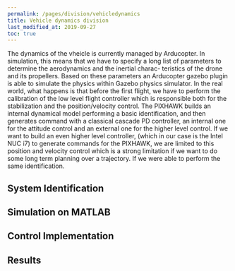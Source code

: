 ```yaml
---
permalink: /pages/division/vehicledynamics
title: Vehicle dynamics division
last_modified_at: 2019-09-27
toc: true
---
```


The dynamics of the vheicle is currently managed by Arducopter.  In simulation, this means that
we have to specify a long list of parameters to determine the aerodynamics and the inertial charac-
teristics of the drone and its propellers.  Based on these parameters an Arducopter gazebo plugin
is able to simulate the physics within Gazebo physics simulator.  In the real world, what happens
is that before the first flight, we have to perform the calibration of the low level flight controller which is responsible both for the stabilization and the position/velocity control.  The PIXHAWK builds an internal dynamical model performing a basic identification, and then generates command with a classical cascade PD controller, an internal one for the attitude control and an external one for the higher level control.
	If we want to build an even higher level controller, (which in our case is the Intel NUC i7) to generate commands for the PIXHAWK, we are limited to this position and velocity control which
is a strong limitation if we want to do some long term planning over a trajectory.
	If we were able to perform the same identification.

## System Identification

## Simulation on MATLAB

## Control Implementation

## Results



 
